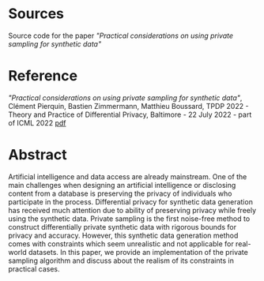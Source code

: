 # Sources
Source code for the paper _"Practical considerations on using private sampling for synthetic data"_
# Reference
_"Practical considerations on using private sampling for synthetic data"_, Clément Pierquin, Bastien Zimmermann, Matthieu Boussard, TPDP 2022 - Theory and Practice of Differential Privacy, Baltimore - 22 July 2022 - part of ICML 2022 [pdf](https://github.com/craft-ai/private-sampling/raw/main/TPDP_ICML_2022.pdf)

# Abstract
Artificial intelligence and data access are already mainstream. One of the main challenges when designing an artificial intelligence or disclosing content from a database is preserving the privacy of individuals who participate in the process. Differential privacy for synthetic data generation has received much attention due to ability of preserving privacy while freely using the synthetic data. Private sampling is the first noise-free method to construct differentially private synthetic data with rigorous bounds for privacy and accuracy. However, this synthetic data generation method comes with constraints which seem unrealistic and not applicable for real-world datasets. In this paper, we provide an implementation of the private sampling algorithm and discuss about the realism of its constraints in practical cases.
